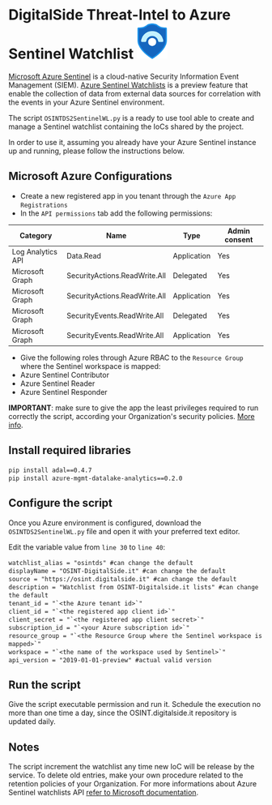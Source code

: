 # DigitalSide Threat-Intel to Azure Sentinel Watchlist ![Microsoft Azure Sentinel](https://raw.githubusercontent.com/davidonzo/host/master/sentinel.png)

[Microsoft Azure Sentinel](https://docs.microsoft.com/it-it/azure/sentinel/overview) is a cloud-native Security Information Event Management (SIEM). [Azure Sentinel Watchlists](https://docs.microsoft.com/it-it/azure/sentinel/watchlists) is a preview feature that enable the collection of data from external data sources for correlation with the events in your Azure Sentinel environment.

The script `OSINTDS2SentinelWL.py` is a ready to use tool able to create and manage a Sentinel watchlist containing the IoCs shared by the project.

In order to use it, assuming you already have your Azure Sentinel instance up and running, please follow the instructions below.

## Microsoft Azure Configurations

* Create a new registered app in you tenant through the `Azure App Registrations`
* In the `API permissions` tab add the following permissions:
	
Category | Name | Type | Admin consent
-------- | ---- | ---- | -------------
Log Analytics API | Data.Read | Application | Yes
Microsoft Graph | SecurityActions.ReadWrite.All | Delegated | Yes
Microsoft Graph | SecurityActions.ReadWrite.All | Application | Yes
Microsoft Graph | SecurityEvents.ReadWrite.All | Delegated | Yes
Microsoft Graph | SecurityEvents.ReadWrite.All | Application | Yes

* Give the following roles through Azure RBAC to the `Resource Group` where the Sentinel workspace is mapped:
 * Azure Sentinel Contributor
 * Azure Sentinel Reader
 * Azure Sentinel Responder
 
**IMPORTANT**: make sure to give the app the least privileges required to run correctly the script, according your Organization's security policies. [More info](https://techcommunity.microsoft.com/t5/azure-sentinel/azure-sentinel-api-101/ba-p/1438928).
 
## Install required libraries

```
pip install adal==0.4.7
pip install azure-mgmt-datalake-analytics==0.2.0
```

 
## Configure the script

Once you Azure environment is configured, download the `OSINTDS2SentinelWL.py` file and open it with your preferred text editor.

Edit the variable value from `line 30` to `line 40`:

```
watchlist_alias = "osintds" #can change the default
displayName = "OSINT-DigitalSide.it" #can change the default
source = "https://osint.digitalside.it" #can change the default
description = "Watchlist from OSINT-Digitalside.it lists" #can change the default
tenant_id = "`<the Azure tenant id>`"
client_id = "`<the registered app client id>`"
client_secret = "`<the registered app client secret>`"
subscription_id = "`<your Azure subscription id>`"
resource_group = "`<the Resource Group where the Sentinel workspace is mapped>`"
workspace = "`<the name of the workspace used by Sentinel>`"
api_version = "2019-01-01-preview" #actual valid version
```

## Run the script

Give the script executable permission and run it.
Schedule the execution no more than one time a day, since the OSINT.digitalside.it repository is updated daily.

## Notes

The script increment the watchlist any time new IoC will be release by the service. To delete old entries, make your own procedure related to the retention policies of your Organization.
For more informations about Azure Sentinel watchlists API [refer to Microsoft documentation](https://docs.microsoft.com/it-it/azure/sentinel/watchlist-with-rest-api#add-or-update-a-watchlist-item).

